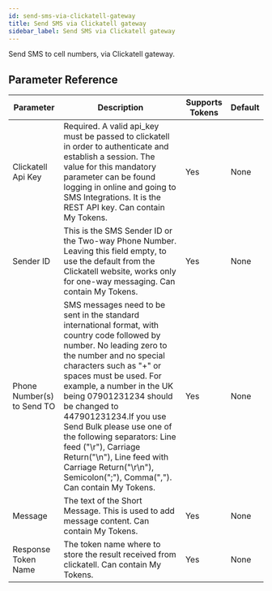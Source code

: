 ```yaml
---
id: send-sms-via-clickatell-gateway
title: Send SMS via Clickatell gateway
sidebar_label: Send SMS via Clickatell gateway
---
```



Send SMS to cell numbers, via Clickatell gateway.

## Parameter Reference
| Parameter | Description | Supports Tokens | Default |
| -- | -- | -- | -- |
| Clickatell Api Key | Required. A valid api_key must be passed to clickatell in order to authenticate and establish a session. The value for this mandatory parameter can be found logging in online and going to SMS Integrations. It is the REST API key. Can contain My Tokens. | Yes | None |
| Sender ID | This is the SMS Sender ID or the Two-way Phone Number. Leaving this field empty, to use the default from the Clickatell website, works only for one-way messaging. Can contain My Tokens. | Yes | None |
| Phone Number(s) to Send TO | SMS messages need to be sent in the standard international format, with country code followed by number. No leading zero to the number and no special characters such as "+" or spaces must be used. For example, a number in the UK being 07901231234 should be changed to 447901231234.If you use Send Bulk please use one of the following separators: Line feed ("\r"), Carriage Return("\n"), Line feed with Carriage Return("\r\n"), Semicolon(";"), Comma(","). Can contain My Tokens. | Yes | None |
| Message | The text of the Short Message. This is used to add message content. Can contain My Tokens. | Yes | None |
| Response Token Name | The token name where to store the result received from clickatell. Can contain My Tokens. | Yes | None |
